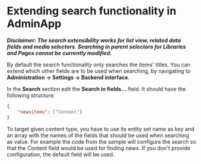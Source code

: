 # Extending search functionality in AdminApp

***Disclaimer: The search extensibility works for list view, related data fields and media selectors. Searching in parent selectors for Libraries and Pages cannot be currently modified.***

By default the search functionality only searches the items' titles. You can extend which other fields are to be used when searching, by navigating to **Administration -> Settings -> Backend interface**.

In the **Search** section edit the **Search in fields...** field. It should have the following structure:

```json
{
    "newsitems": ["Content"]
}
```

To target given content type, you have to use its entity set name as key and an array with the names of the fields that should be used when searching as value.
For example the code from the sample will configure the search so that the Content field would be used for finding news.
If you don't provide configuration, the default field will be used.
